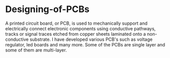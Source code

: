 # Designing-of-PCBs
A printed circuit board, or PCB, is used to mechanically support and electrically connect electronic components using conductive pathways, tracks or signal traces etched from copper sheets laminated onto a non-conductive substrate.
I have developed various PCB's such as voltage regulator, led boards and many more. 
Some of the PCBs are single layer and some of them are multi-layer.

